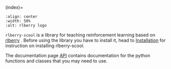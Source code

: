 (index)=

```{image} https://raw.githubusercontent.com/rlberry-py/rlberry/main/assets/logo_wide.svg
:align: center
:width: 50%
:alt: rlberry logo
```

`rlberry-scool` is a library for teaching reinforcement learning based on [rlberry](https://github.com/rlberry-py/rlberry) . Before using the library you have to install it, head to [Installation](installation) for instruction on installing rlberry-scool.

The documentation page [API](api) contains documentation for the python functions and classes that you may need to use.


